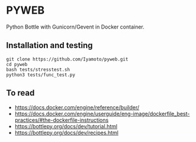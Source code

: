# PYWEB
Python Bottle with Gunicorn/Gevent in Docker container.

## Installation and testing

    git clone https://github.com/Iyamoto/pyweb.git
    cd pyweb
    bash tests/stresstest.sh
    python3 tests/func_test.py

## To read
* https://docs.docker.com/engine/reference/builder/
* https://docs.docker.com/engine/userguide/eng-image/dockerfile_best-practices/#the-dockerfile-instructions
* https://bottlepy.org/docs/dev/tutorial.html
* https://bottlepy.org/docs/dev/recipes.html
